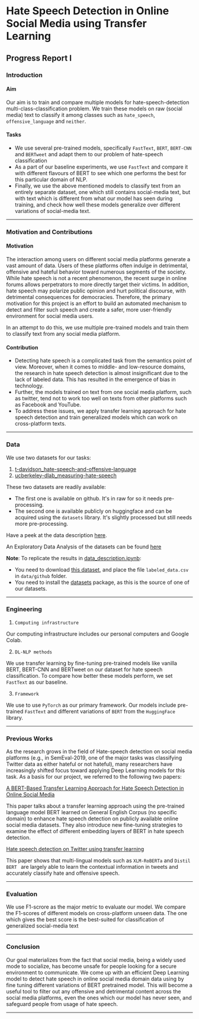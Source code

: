 # Hate Speech Detection in Online Social Media using Transfer Learning

## Progress Report I

### Introduction

#### Aim

Our aim is to train and compare multiple models for hate-speech-detection multi-class-classification problem. We train these models on raw (social media) text to classify it among classes such as `hate_speech`, `offensive_language` and `neither`.

#### Tasks

- We use several pre-trained models, specifically `FastText`, `BERT`, `BERT-CNN` and `BERTweet` and adapt them to our problem of hate-speech classification
- As a part of our baseline experiments, we use `FastText` and compare it with different flavours of BERT to see which one performs the best for this particular domain of NLP.
- Finally, we use the above mentioned models to classify text from an entirely separate dataset, one which still contains social-media text, but with text which is different from what our model has seen during training, and check how well these models generalize over different variations of social-media text.

---

### Motivation and Contributions

#### Motivation

The interaction among users on different social media platforms generate a vast amount of data. Users of these platforms often indulge in detrimental, offensive and hateful behavior toward numerous segments of the society. While hate speech is not a recent phenomenon, the recent surge in online forums allows perpetrators to more directly target their victims. In addition, hate speech may polarize public opinion and hurt political discourse, with detrimental consequences for democracies. Therefore, the primary motivation for this project is an effort to build an automated mechanism to detect and filter such speech and create a safer, more user-friendly environment for social media users.

In an attempt to do this, we use multiple pre-trained models and train them to classify text from any social media platform. 

#### Contribution

- Detecting hate speech is a complicated task from the semantics point of view. Moreover, when it comes to middle- and low-resource domains, the research in hate speech detection is almost insignificant due to the lack of labeled data. This has resulted in the emergence of bias in technology.
- Further, the models trained on text from one social media platform, such as twitter, tend not to work too well on texts from other platforms such as Facebook and YouTube.
- To address these issues, we apply transfer learning approach for hate speech detection and train generalized models which can work on cross-platform texts.

---

### Data

We use two datasets for our tasks:
1. [t-davidson_hate-speech-and-offensive-language](https://github.com/t-davidson/hate-speech-and-offensive-language/tree/master/data)
2. [ucberkeley-dlab_measuring-hate-speech](https://huggingface.co/datasets/ucberkeley-dlab/measuring-hate-speech)

These two datasets are readily available:
- The first one is available on github. It's in raw for so it needs pre-processing.
- The second one is available publicly on huggingface and can be acquired using the `datasets` library. It's slightly processed but still needs more pre-processing.

Have a peek at the data description [here](https://github.ubc.ca/sneha910/COLX_585_BERT-Fine-Tuning-Hate-Speech-Detection/blob/master/notebooks/data_description.ipynb).

An Exploratory Data Analysis of the datasets can be found [here](https://github.ubc.ca/sneha910/COLX_585_BERT-Fine-Tuning-Hate-Speech-Detection/blob/master/notebooks/EDA.ipynb)

__Note__: To replicate the results in [data_description.ipynb](https://github.ubc.ca/sneha910/COLX_585_BERT-Fine-Tuning-Hate-Speech-Detection/blob/master/notebooks/data_description.ipynb):
- You need to download [this dataset](https://github.com/t-davidson/hate-speech-and-offensive-language/tree/master/data), and place the file `labeled_data.csv` in `data/github` folder.
- You need to install the [datasets](https://pypi.org/project/datasets/) package, as this is the source of one of our datasets.

---

### Engineering

1. ``Computing infrastructure``

Our computing infrastructure includes our personal computers and Google Colab.

2. ``DL-NLP methods``

We use transfer learning by fine-tuning pre-trained models like vanilla BERT, BERT-CNN and BERTweet on our dataset for hate speech classification.
To compare how better these models perform, we set `FastText` as our baseline.

3. ``Framework``

We use to use `PyTorch` as our primary framework. Our models include pre-trained `FastText` and different variations of `BERT` from the `HuggingFace` library.

---

### Previous Works

As the research grows in the field of Hate-speech detection on social media platforms (e.g., in SemEval-2019, one of the major tasks was classifying Twitter data as either hateful or not hateful), many researchers have increasingly shifted focus toward applying Deep Learning models for this task. As a basis for our project, we referred to the following two papers:

[A BERT-Based Transfer Learning Approach for Hate Speech Detection in Online Social Media](https://arxiv.org/pdf/1910.12574.pdf)

This paper talks about a transfer learning approach using the pre-trained language model BERT learned on General English Corpus (no specific domain) to enhance hate speech detection on publicly available online social media datasets. They also introduce new fine-tuning strategies to examine the effect of different embedding layers of BERT in hate speech detection.

[Hate speech detection on Twitter using transfer learning](https://www.sciencedirect.com/science/article/abs/pii/S0885230822000110)

This paper shows that multi-lingual models such as `XLM-RoBERTa` and `Distil BERT ` are largely able to learn the contextual information in tweets and accurately classify hate and offensive speech.

---

### Evaluation

We use F1-scrore as the major metric to evaluate our model. We compare the F1-scores of different models on cross-platform unseen data. The one which gives the best score is the best-suited for classification of generalized social-media text

---

### Conclusion

Our goal materializes from the fact that social media, being a widely used mode to socialize, has become unsafe for people looking for a secure environment to communicate. We come up with an efficient Deep Learning model to detect hate speech in online social media domain data using by fine tuning different variations of BERT pretrained model. This will become a useful tool to filter out any offensive and detrimental content across the social media platforms, even the ones which our model has never seen, and safeguard people from usage of hate speech.

---